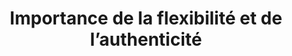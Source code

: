 ---
title: "Importance de la flexibilité et de l’authenticité"
layout: post
lang: fr
lang-ref: 208-flexibility
section: 2
category: 
  - hiring
hero:
  image:
    src: 2.8-tx-heading.jpg 
    alt: Photo d'une feuille de fougère, à laquelle il manque une seule pinnule.
blocks:
  - type: title
    label: Le problème
  - Lorsque nous avons lancé cette expérience en 2017, le gouvernement du Canada n’appuyait que les horaires flexibles, le télétravail et les emplois accessibles à distance dans de rares cas, et ces options souples ne figuraient pas dans les offres d’emploi. Nous ignorions si cela posait problème, mais il nous semblait inefficace d’embaucher des gens qui pourraient avoir besoin de ces options dans des emplois qui ne les offraient pas. Nous voulions savoir si un problème existe effectivement et, le cas échéant, si le problème se reflétait dans les taux de demandes et la qualité de l’adéquation des candidats aux équipes.
  - type: title
    label: Les hypothèses
  - Nous partions du principe selon lequel certains renseignements actuellement absents des annonces d’emploi standards du gouvernement du Canada pourraient jouer un rôle important pour inciter les talents à haut rendement à poser leur candidature. Nous avons également formulé l’hypothèse que certains de ces renseignements pourraient aider les candidats à déterminer eux-mêmes s’ils cadrent bien ou non dans le poste et l’équipe. Nous avons donc cherché à mieux comprendre quels étaient ces éléments d’information, et à déterminer s’ils étaient importants ou non.
  - type: title
    label: L’expérience
  - En 2017, nous avons mené une expérience dans le cadre de laquelle nous avons tenté de déterminer quels types d’énoncés peuvent influencer la décision d’un candidat de présenter ou non sa candidature. Nous avons établi une liste d’environ 60 phrases et fragments de phrases. Ces éléments de phrase proviennent de diverses composantes du modèle de l’annonce d’emploi visée par l’expérience, à savoir l’impact du poste, les profils des gestionnaires, le milieu de travail, les types de technologies utilisées, les commodités du lieu de travail, la culture de l’équipe, le contexte opérationnel et d’autres composantes comme la possibilité de travailler selon un régime de travail souple ou à distance.
  - "Dans le cadre d’une série d’ateliers, nous avons demandé aux participants de classer les énoncés dans les catégories suivantes :"
  - type: list
    style: unordered
    items:
      - les éléments d’information qui me donneraient envie de postuler un emploi qui ne m’intéressait pas;
      - les éléments d’information qui m’empêcheraient de postuler un emploi qui m’intéressait;
      - les éléments d’information qui n’auraient aucune incidence sur ma décision.
  - Les ateliers ont été conçus de cette façon pour nous permettre de déterminer les types de renseignements et d’énoncés qui exercent une influence sur les décisions des candidats. Nous ne cherchions pas à simplement savoir ce qu’ils aimaient ou n’aimaient pas, nous voulions savoir ce qui changerait leur comportement.  
  - type: title
    label: Les résultats
  - Après le classement des énoncés par les participants, nous leur avons demandé de comparer leurs décisions dans le cadre d’une discussion dirigée. Certaines tendances se sont dégagées immédiatement. Deux d’entre elles toutefois nous ont particulièrement surpris.
  - Dans tous les ateliers, les participants ont placé les énoncés « possibilité d’horaire flexible », « possibilité de télétravail » et « travailler de n’importe où » dans la catégorie « je ne songeais pas à postuler, mais maintenant je pourrais le faire ». Ce n’était pas une grande surprise. Toutefois, lorsque nous avons demandé aux participants d’indiquer s’ils avaient réellement besoin de ces options ou s’ils avaient vraiment l’intention de les utiliser, environ 5 % seulement d’entre eux ont déclaré avoir besoin d’un horaire flexible pour récupérer les enfants à l’école, par exemple. 
  - "Alors pourquoi une option, dont les participants affirment ne pas avoir besoin, a-t-elle exercé une telle influence sur leur comportement? Parce que <strong style=\"letter-spacing: -1px;\" data-h2-font-weight=\"b(800)\" data-h2-font-color=\"b(purple)\">tous les participants aux ateliers ont assimilé les gestionnaires qui offraient ces options aux employés à des gestionnaires qui faisaient confiance à leurs employés et qui seraient plus susceptibles de soutenir l’innovation et la créativité dans d’autres aspects du travail</strong>."
  - L’autre résultat surprenant obtenu était également lié à la façon dont les participants « interprétaient » les énoncés. Plus des deux tiers d’entre eux ont placé les énoncés de principe de style gouvernemental comme « le gouvernement du Canada accorde de l’importance à la diversité et à l’inclusion dans le processus de demande » dans la catégorie « maintenant, je n’ai pas envie de postuler ». Ce résultat nous a également étonné, car nous ignorions pour quelle raison les participants ne voyaient pas cela comme quelque chose de souhaitable.
  - "<strong style=\"letter-spacing: -1px;\" data-h2-font-weight=\"b(800)\" data-h2-font-color=\"b(purple)\">Selon les explications des participants, les énoncés de principe généraux dans l’annonce d’emploi semblaient impersonnels et mensongers. Ils ont assimilé l’inclusion de ce genre d’énoncés à un milieu de travail axé sur la conformité et à un gestionnaire qui dit ce qu’il est censé dire, et non ce qu’il ressent.</strong> Les participants ont déclaré qu’ils ne croyaient pas du tout que l’inclusion de ces énoncés de principe généraux signifiait que le gestionnaire se souciait réellement des employés, ou qu’il prendrait les moyens nécessaires pour concrétiser ces énoncés en milieu de travail. Certains ont même déclaré qu’ils trouvaient que ce genre d’énoncés n’étaient que du « verbiage inutile » ou qu’ils portaient atteinte à l’intelligence des participants, un peu comme un écran de fumée visant à les empêcher de voir réellement ce qui se passe."
  - "À la suite de ces constatations sur les réactions indésirables des participants aux énoncés de principe généraux dans les offres d’emploi, nous avons mené une deuxième série d’expériences d’analyse qualitative ciblée. L’expérience initiale a été réalisée auprès de véritables gestionnaires, mais ne concernait pas de réels processus de travail. Nous avons demandé aux gestionnaires de commencer par rédiger un énoncé général qu’ils incluent normalement dans une offre d’emploi. Nous avons ensuite encouragé les gestionnaires à personnaliser les sentiments qui sous-tendent ces énoncés généraux et à les inclure dans le profil du gestionnaire. Par exemple, au lieu d’énoncés généraux sur la diversité et l’équité en matière d’emploi, certains gestionnaires ont écrit : « Je crois en un milieu de travail qui favorise l’inclusion des Autochtones. Bien que je ne sois pas moi-même Autochtone, j’essaie de toujours encourager mes chercheurs à tenir compte du savoir traditionnel autochtone dans leurs études sur le terrain, et d’élargir mes connaissances auprès de mes collègues et pairs autochtones afin de devenir un meilleur gestionnaire. »" 
  - Puis, au moyen des énoncés rédigés par les gestionnaires, nous avons mené une nouvelle expérience auprès des participants.
  - Le fait d’utiliser des engagements personnels au lieu d’énoncés généraux a remporté un tel succès auprès des participants lors de cette expérience, que nous avons intégré des suggestions relatives à l’authenticité directement dans le générateur d’offres d’emploi que nous avons codées pour la plateforme, et inclus un profil du gestionnaire. Une analyse qualitative menée entre 2018 et 2020 auprès de candidats à de réels processus d’emploi a montré que ce type d’information exerçait une influence favorable importante sur le comportement des candidats à l’égard des gestionnaires et des demandes d’emploi, plus particulièrement lorsque les gestionnaires n’hésitaient pas à admettre leurs imperfections et à utiliser des énoncés très honnêtes, qui sont des éléments qui généraient un sentiment de confiance envers le gestionnaire même si les candidats ne l’avaient jamais rencontré. Ces énoncés faisaient en sorte que les candidats avaient envie de travailler avec ces gestionnaires.
  - De plus, nous avons aidé les gestionnaires à mettre à profit les options de travail flexibles dans le processus de recrutement en définissant de nouvelles valeurs par défaut dans le générateur d’offres d’emploi au sujet des horaires flexibles, le télétravail et le travail à distance (dont il a été question en détail à la section 2 du présent rapport). Vous trouverez une capture d’écran de ces suggestions et des paramètres par défaut sur notre plateforme à la page précédant ce texte.
  - type: pullquote
    content: "« L’authenticité est importante dans le processus d’embauche. »"
  - type: title
    label: Recherches externes
  - "Nous avons été surpris de constater à quel point les candidats ne s’appuyaient que sur de courts passages et quelques mots-clés pour tirer des conclusions beaucoup plus générales sur les gestionnaires, les ministères et la culture en milieu de travail. Cela n’aurait probablement pas dû nous étonner, car cette observation correspond en tous points au corpus croissant de recherches en psychologie comportementale et en sciences cognitives menées au cours des deux dernières décennies sur la manière dont le cerveau interprète les fragments d’information. <span data-h2-font-style=\"b(underline)\" title=\"Kahneman, Daniel. Thinking, Fast and Slow. Farrar, Straus and Giroux, 2011; Silver, Nate. The Signal and the Noise. Penguin, 2015.\">En gros, il semble que le cerveau humain soit programmé pour tirer des conclusions hâtives.</span>"
  - "<span data-h2-font-style=\"b(underline)\" title=\"Fairhurst, Gail T., et al. The Art of Framing. Jossey-Bass, 1996.\">Les êtres humains ont une tendance marquée à comparer l’information en fonction de leur cadre de référence personnel, indépendamment de la mesure dans laquelle ils ont conscience du contexte dans lequel le fragment d’information émerge.</span> (<span data-h2-font-style=\"b(underline)\" title=\"Gladwell, Malcolm. Blink. Back Bay Books, 2007, pp. 189–244.\">C’est également l’une des tendances comportementales qui favorise le racisme et la discrimination.</span>)"
  - "Cela signifie que la tendance de nos candidats à rechercher des « mots-codes » qui révéleraient de l’information sur l’ensemble du milieu de travail correspondait exactement à ce à quoi démontrent les recherches en psychologie comportementale. Mais ce n’est pas seulement la tendance des candidats à extrapoler de l’information qui devrait préoccuper les gestionnaires qui cherchent à améliorer leur stratégie de recrutement; ils doivent aussi découvrir quels « mots-codes » incitent les talents à haut rendement à postuler."
  - "Selon les recherches, <span data-h2-font-style=\"b(underline)\" title=\"Sinek, Simon. Leaders Eat Last. Penguin, 2017.\">ce n’est pas la perfection, mais bien l’authenticité que les employés apprécient chez les dirigeants</span>. L’authenticité implique que les dirigeants ont une conscience d’eux-mêmes, qu’ils n’hésitent pas à montrer leur vulnérabilité et qu’ils respectent leur parole sans faire d’autopromotion; on appelle parfois cela la « <span data-h2-font-style=\"b(underline)\" title=\"Johansen, Bob. Leaders Make the Future. 2015, pp. 125–38.\">transparence tranquille</span> ». Les employés apprécient également les dirigeants qui font preuve de confiance à leur égard et qui les <span data-h2-font-style=\"b(underline)\" title=\"Marquet, L. David. Turn the Ship Around! Penguin, 2013.\">font participer au processus décisionnel lorsque cela est possible</span>. Toujours selon les recherches, <span data-h2-font-style=\"b(underline)\" title=\"What is more important for national well-being: Money or Autonomy? Journal of Personality and Social Psychology 10, no.1, 2011, pp. 164-84\">le niveau d’autonomie au travail s’avère un meilleur indicateur du bonheur que le salaire</span>, il n’est donc pas surprenant que les candidats recherchent des « mots-code » qui indiquent si les gestionnaires font confiance aux employés. D’autre part, les énoncés de principe génériques préparés par l’organisation qui n’étaient pas liés à des exemples concrets d’action n’ont pas seulement échoué à inspirer les employés, <span data-h2-font-style=\"b(underline)\" title=\"Sinek, Simon. The Infinite Game. Penguin, 2019.\">ils ont suscité de la méfiance</span>, et ont été associés, dans certains cas, à <span data-h2-font-style=\"b(underline)\" title=\"PhD, Ron Friedman. The Best Place to Work. Penguin, 2014.\">des styles de leadership axés sur la microgestion et la conformité</span>. Dans les cas extrêmes, l’absence d’authenticité chez les dirigeants a même été désignée comme l’une des principales causes de l’effondrement financier des géants de l’industrie… au même titre que l’introduction d’un leadership authentique a été <span data-h2-font-style=\"b(underline)\" title=\"Sinek, Simon. The Infinite Game. Penguin, 2019.\">désignée comme une composante essentielle de la reprise financière</span>."
  - type: title
    label: Perspectives
  - À ce stade, il ne s’agit pas de lancer un débat sur la question de savoir si les candidats devraient ou non tirer autant de conclusions à partir de si peu d’information dans une annonce d’emploi. Toutefois, si tel est le cas, les gestionnaires qui souhaitent afficher des annonces d’emploi efficaces devront tenir compte de cette tendance comportementale des candidats dans leur stratégie de recrutement.
  - "Il ne s’agit pas seulement d’ajouter quelques mots-clés à des endroits stratégiques. Si les gestionnaires venaient à toujours utiliser les mêmes formules, les candidats commenceraient probablement à ignorer ces renseignements redondants et à <span data-h2-font-style=\"b(underline)\" title=\"Gladwell, Malcolm. Blink. Back Bay Books, 2007.\">chercher des indicateurs propres à chaque annonce d’emploi</a>. Nos recherches montrent qu’il n’existe pas de recette unique pour obtenir une bonne adéquation entre l’employé et le poste, à part l’honnêteté, qui demande une réflexion approfondie et une conscience de soi pour décrire le style de leadership, l’environnement de travail et la culture d’équipe du gestionnaire."
  - La taille de l’échantillon dans le cadre de ces ateliers n’était pas suffisante pour être considérée comme significative sur le plan statistique. Nous n’avons interrogé que 35 personnes environ au total lors de la série initiale d’ateliers, en plus de l’analyse qualitative de suivi et de l’étude des tendances comportementales des candidats dans les processus d’emploi réels. Cependant, l’ensemble des constatations tirées à la suite de la série initiale d’ateliers étaient si cohérent que nous avons décidé d’aller de l’avant et d’intégrer les leçons apprises dans la plateforme sous la forme de paramètres implicites et de suggestions.
  - Bien que nous ayons apporté des changements à notre plateforme pour promouvoir ces comportements, ils se résument à des choix linguistiques. Il n’y a donc aucune raison pour que ces approches ne puissent pas être facilement appliquées dans tout processus de demande d’emploi.
  - "<strong style=\"letter-spacing: -1px;\" data-h2-font-weight=\"b(800)\" data-h2-font-color=\"b(purple)\">Ce que les gestionnaires et les conseillers en RH doivent simplement retenir le plus, c’est que les candidats analysent chaque élément d’information dans une offre d’emploi à la recherche d’indices sur le milieu de travail et le gestionnaire, et que ces informations orienteront leur comportement.</strong> Les candidats se demandent : « Est-ce bien à cet endroit que je veux travailler? », et en l’absence de communications directes et transparentes avec les gestionnaires, ils tireront des conclusions reposant sur des bribes d’informations. L’authenticité et la personnalisation de l’offre d’emploi revêtent donc une importance fondamentale pour attirer les meilleurs candidats."
  - À plus grande échelle, le gouvernement du Canada aurait intérêt à mener une étude visant à mieux comprendre ces constatations, et à confirmer ou à réfuter les résultats. Les énoncés de principe généraux sont presque omniprésents dans les annonces d’emploi du gouvernement et dans les mesures de recrutement. Si le problème est aussi important que nous le croyons, beaucoup de talents à très haut rendement pourraient être dissuadés de postuler, et ce, sans que le gouvernement du Canada ne s’en rende compte. Et cela représente une perte importante pour le Canada.
---